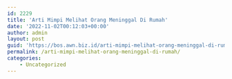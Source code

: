 ```yaml
---
id: 2229
title: 'Arti Mimpi Melihat Orang Meninggal Di Rumah'
date: '2022-11-02T00:12:03+00:00'
author: admin
layout: post
guid: 'https://bos.awn.biz.id/arti-mimpi-melihat-orang-meninggal-di-rumah/'
permalink: /arti-mimpi-melihat-orang-meninggal-di-rumah/
categories:
    - Uncategorized
---
```


